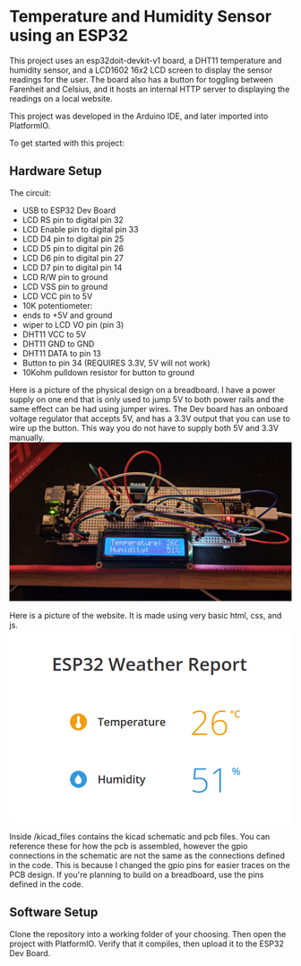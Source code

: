 # Temperature and Humidity Sensor using an ESP32

This project uses an esp32doit-devkit-v1 board, a DHT11 temperature and humidity sensor, and a LCD1602 16x2 LCD screen to display the sensor readings for the user.
The board also has a button for toggling between Farenheit and Celsius, and it hosts an internal HTTP server to displaying the readings on a local website.

This project was developed in the Arduino IDE, and later imported into PlatformIO.

To get started with this project: 

## Hardware Setup

The circuit:
 * USB to ESP32 Dev Board
 * LCD RS pin to digital pin 32
 * LCD Enable pin to digital pin 33
 * LCD D4 pin to digital pin 25
 * LCD D5 pin to digital pin 26
 * LCD D6 pin to digital pin 27
 * LCD D7 pin to digital pin 14
 * LCD R/W pin to ground
 * LCD VSS pin to ground
 * LCD VCC pin to 5V
 * 10K potentiometer:
 * ends to +5V and ground
 * wiper to LCD VO pin (pin 3)
 * DHT11 VCC to 5V
 * DHT11 GND to GND
 * DHT11 DATA to pin 13
 * Button to pin 34 (REQUIRES 3.3V, 5V will not work)
 * 10Kohm pulldown resistor for button to ground

Here is a picture of the physical design on a breadboard. I have a power supply on one end that is only used to jump 5V to both power rails and the same effect can be had using jumper wires.
The Dev board has an onboard voltage regulator that accepts 5V, and has a 3.3V output that you can use to wire up the button. This way you do not have to supply both 5V and 3.3V manually.
![Image of board](img/thermometer.jpg)

Here is a picture of the website. It is made using very basic html, css, and js.
![Image of website](img/ESP32_Weather_Report.png)

Inside /kicad_files contains the kicad schematic and pcb files. You can reference these for how the pcb is assembled, however the gpio connections in the schematic are not the same
as the connections defined in the code. This is because I changed the gpio pins for easier traces on the PCB design. If you're planning to build on a breadboard, use the pins defined in the code.

## Software Setup
Clone the repository into a working folder of your choosing.
Then open the project with PlatformIO. Verify that it compiles, then upload it to the ESP32 Dev Board.